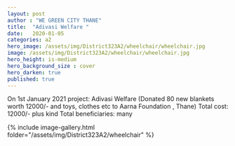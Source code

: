 ```yaml
---
layout: post
author : "WE GREEN CITY THANE"
title:  "Adivasi Welfare "
date:   2020-01-05
categories: a2
hero_image: /assets/img/District323A2/wheelchair/wheelchair.jpg
image: /assets/img/District323A2/wheelchair/wheelchair.jpg
hero_height: is-medium
hero_background_size : cover
hero_darken: true
published: true
---
```


On 1st January 2021 project: Adivasi Welfare (Donated 80 new blankets worth 12000/- and toys, clothes etc to Aarna Foundation , Thane)  Total cost: 12000/- plus kind Total beneficiaries: many

{% include image-gallery.html folder="/assets/img/District323A2/wheelchair" %}